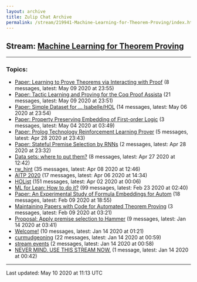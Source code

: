 ```yaml
---
layout: archive
title: Zulip Chat Archive
permalink: /stream/219941-Machine-Learning-for-Theorem-Proving/index.html
---
```


## Stream: [Machine Learning for Theorem Proving](https://leanprover-community.github.io/archive/stream/219941-Machine-Learning-for-Theorem-Proving/index.html)
---

### Topics:

* [Paper: Learning to Prove Theorems via Interacting with Proof](topic/Paper.3A.20Learning.20to.20Prove.20Theorems.20via.20Interacting.20with.20Proof.html) (8 messages, latest: May 09 2020 at 23:55)
* [Paper: Tactic Learning and Proving for the Coq Proof Assista](topic/Paper.3A.20Tactic.20Learning.20and.20Proving.20for.20the.20Coq.20Proof.20Assista.html) (21 messages, latest: May 09 2020 at 23:51)
* [Paper: Simple Dataset for ... Isabelle/HOL](topic/Paper.3A.20Simple.20Dataset.20for.20.2E.2E.2E.20Isabelle.2FHOL.html) (14 messages, latest: May 06 2020 at 23:54)
* [Paper: Property Preserving Embedding of First-order Logic](topic/Paper.3A.20Property.20Preserving.20Embedding.20of.20First-order.20Logic.html) (3 messages, latest: May 04 2020 at 03:49)
* [Paper: Prolog Technology Reinforcement Learning Prover](topic/Paper.3A.20Prolog.20Technology.20Reinforcement.20Learning.20Prover.html) (5 messages, latest: Apr 28 2020 at 23:43)
* [Paper: Stateful Premise Selection by RNNs](topic/Paper.3A.20Stateful.20Premise.20Selection.20by.20RNNs.html) (2 messages, latest: Apr 28 2020 at 23:32)
* [Data sets: where to put them?](topic/Data.20sets.3A.20where.20to.20put.20them.3F.html) (8 messages, latest: Apr 27 2020 at 12:42)
* [rw_hint](topic/rw_hint.html) (35 messages, latest: Apr 08 2020 at 12:46)
* [AITP 2020](topic/AITP.202020.html) (17 messages, latest: Apr 06 2020 at 14:34)
* [HOList](topic/HOList.html) (151 messages, latest: Apr 02 2020 at 00:06)
* [ML for Lean: How to do it?](topic/ML.20for.20Lean.3A.20How.20to.20do.20it.3F.html) (99 messages, latest: Feb 23 2020 at 02:40)
* [Paper: An Experimental Study of Formula Embeddings for Autom](topic/Paper.3A.20An.20Experimental.20Study.20of.20Formula.20Embeddings.20for.20Autom.html) (18 messages, latest: Feb 09 2020 at 18:55)
* [Maintaining Papers with Code for Automated Theorem Proving](topic/Maintaining.20Papers.20with.20Code.20for.20Automated.20Theorem.20Proving.html) (3 messages, latest: Feb 09 2020 at 03:21)
* [Proposal: Apply premise selection to Hammer](topic/Proposal.3A.20Apply.20premise.20selection.20to.20Hammer.html) (9 messages, latest: Jan 14 2020 at 03:41)
* [Welcome!](topic/Welcome!.html) (10 messages, latest: Jan 14 2020 at 01:21)
* [curmudgeoning](topic/curmudgeoning.html) (22 messages, latest: Jan 14 2020 at 00:59)
* [stream events](topic/stream.20events.html) (2 messages, latest: Jan 14 2020 at 00:58)
* [NEVER MIND.  USE THIS STREAM NOW.](topic/NEVER.20MIND.2E.20.20USE.20THIS.20STREAM.20NOW.2E.html) (1 message, latest: Jan 14 2020 at 00:42)

<hr><p>Last updated: May 10 2020 at 11:13 UTC</p>
